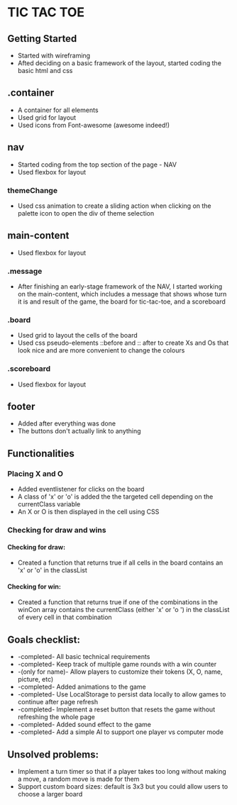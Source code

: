 # TIC TAC TOE

## Getting Started
- Started with wireframing
- Afted deciding on a basic framework of the layout, started coding the basic html and css

## .container
- A container for all elements
- Used grid for layout
- Used icons from Font-awesome (awesome indeed!)

## nav
- Started coding from the top section of the page - NAV
- Used flexbox for layout

### themeChange
- Used css animation to create a sliding action when clicking on the palette icon to open the div of theme selection

## main-content
- Used flexbox for layout

### .message
- After finishing an early-stage framework of the NAV, I started working on the main-content, which includes a message that shows whose turn it is and result of the game, the board for tic-tac-toe, and a scoreboard

### .board
- Used grid to layout the cells of the board
- Used css pseudo-elements ::before and :: after to create Xs and Os that look nice and are more convenient to change the colours

### .scoreboard
- Used flexbox for layout

## footer
- Added after everything was done
- The buttons don't actually link to anything

## Functionalities

### Placing X and O
- Added eventlistener for clicks on the board
- A class of 'x' or 'o' is added the the targeted cell depending on the currentClass variable
- An X or O is then displayed in the cell using CSS

### Checking for draw and wins
#### Checking for draw:
- Created a function that returns true if all cells in the board contains an 'x' or 'o' in the classList

#### Checking for win:
- Created a function that returns true if one of the combinations in the winCon array contains the currentClass (either 'x' or 'o
') in the classList of every cell in that combination

## Goals checklist:
- -completed- All basic technical requirements 
- -completed- Keep track of multiple game rounds with a win counter
- -(only for name)- Allow players to customize their tokens (X, O, name, picture, etc)
- -completed- Added animations to the game
- -completed- Use LocalStorage to persist data locally to allow games to continue after page refresh
- -completed- Implement a reset button that resets the game without refreshing the whole page
- -completed- Added sound effect to the game
- -completed- Add a simple AI to support one player vs computer mode

## Unsolved problems: 
- Implement a turn timer so that if a player takes too long without making a move, a random move is made for them
- Support custom board sizes: default is 3x3 but you could allow users to choose a larger board